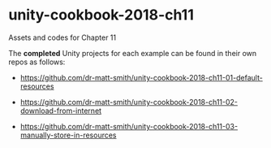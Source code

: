 # unity-cookbook-2018-ch11
Assets and codes for Chapter 11

The **completed** Unity projects for each example can be found in their own repos as follows:

- https://github.com/dr-matt-smith/unity-cookbook-2018-ch11-01-default-resources

- https://github.com/dr-matt-smith/unity-cookbook-2018-ch11-02-download-from-internet

- https://github.com/dr-matt-smith/unity-cookbook-2018-ch11-03-manually-store-in-resources
